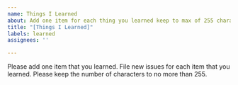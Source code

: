 ```yaml
---
name: Things I Learned
about: Add one item for each thing you learned keep to max of 255 characters
title: "[Things I Learned]"
labels: learned
assignees: ''

---
```


Please add one item that you learned.  File new issues for each item that you learned.  Please keep the number of characters to no more than 255.
